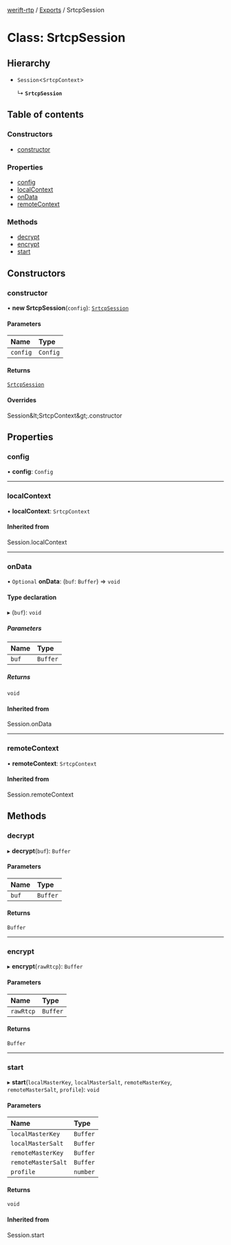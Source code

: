 [werift-rtp](../README.md) / [Exports](../modules.md) / SrtcpSession

# Class: SrtcpSession

## Hierarchy

- `Session`\<`SrtcpContext`\>

  ↳ **`SrtcpSession`**

## Table of contents

### Constructors

- [constructor](SrtcpSession.md#constructor)

### Properties

- [config](SrtcpSession.md#config)
- [localContext](SrtcpSession.md#localcontext)
- [onData](SrtcpSession.md#ondata)
- [remoteContext](SrtcpSession.md#remotecontext)

### Methods

- [decrypt](SrtcpSession.md#decrypt)
- [encrypt](SrtcpSession.md#encrypt)
- [start](SrtcpSession.md#start)

## Constructors

### constructor

• **new SrtcpSession**(`config`): [`SrtcpSession`](SrtcpSession.md)

#### Parameters

| Name | Type |
| :------ | :------ |
| `config` | `Config` |

#### Returns

[`SrtcpSession`](SrtcpSession.md)

#### Overrides

Session\&lt;SrtcpContext\&gt;.constructor

## Properties

### config

• **config**: `Config`

___

### localContext

• **localContext**: `SrtcpContext`

#### Inherited from

Session.localContext

___

### onData

• `Optional` **onData**: (`buf`: `Buffer`) => `void`

#### Type declaration

▸ (`buf`): `void`

##### Parameters

| Name | Type |
| :------ | :------ |
| `buf` | `Buffer` |

##### Returns

`void`

#### Inherited from

Session.onData

___

### remoteContext

• **remoteContext**: `SrtcpContext`

#### Inherited from

Session.remoteContext

## Methods

### decrypt

▸ **decrypt**(`buf`): `Buffer`

#### Parameters

| Name | Type |
| :------ | :------ |
| `buf` | `Buffer` |

#### Returns

`Buffer`

___

### encrypt

▸ **encrypt**(`rawRtcp`): `Buffer`

#### Parameters

| Name | Type |
| :------ | :------ |
| `rawRtcp` | `Buffer` |

#### Returns

`Buffer`

___

### start

▸ **start**(`localMasterKey`, `localMasterSalt`, `remoteMasterKey`, `remoteMasterSalt`, `profile`): `void`

#### Parameters

| Name | Type |
| :------ | :------ |
| `localMasterKey` | `Buffer` |
| `localMasterSalt` | `Buffer` |
| `remoteMasterKey` | `Buffer` |
| `remoteMasterSalt` | `Buffer` |
| `profile` | `number` |

#### Returns

`void`

#### Inherited from

Session.start
